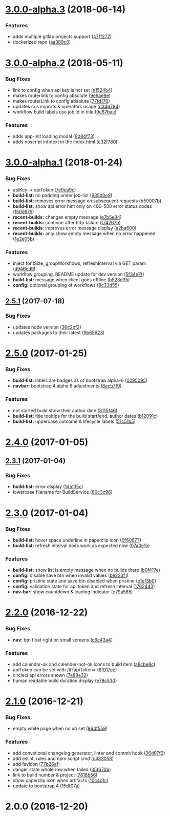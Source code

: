 <a name="3.0.0-alpha.3"></a>
# [3.0.0-alpha.3](https://github.com/ephigenia/circleboard2/compare/v3.0.0-alpha.2...v3.0.0-alpha.3) (2018-06-14)


### Features

* adds multiple gitlab projects support ([471f277](https://github.com/ephigenia/circleboard2/commit/471f277))
* dockerized repo ([aa389c0](https://github.com/ephigenia/circleboard2/commit/aa389c0))



<a name="3.0.0-alpha.2"></a>
# [3.0.0-alpha.2](https://github.com/ephigenia/circleboard2/compare/v3.0.0-alpha.1...v3.0.0-alpha.2) (2018-05-11)


### Bug Fixes

* link to config when api key is not set ([e1524b4](https://github.com/ephigenia/circleboard2/commit/e1524b4))
* makes routerlink to config absolute ([9e9ae9e](https://github.com/ephigenia/circleboard2/commit/9e9ae9e))
* makes routerLink to config absolute ([77fd176](https://github.com/ephigenia/circleboard2/commit/77fd176))
* updates rxjs imports & operators usage ([d346784](https://github.com/ephigenia/circleboard2/commit/d346784))
* workflow build labels use job id in title ([9e67bae](https://github.com/ephigenia/circleboard2/commit/9e67bae))


### Features

* adds app-init loading modal ([8d84f73](https://github.com/ephigenia/circleboard2/commit/8d84f73))
* adds noscript infotext in the index.html ([e32f780](https://github.com/ephigenia/circleboard2/commit/e32f780))



<a name="3.0.0-alpha.1"></a>
# [3.0.0-alpha.1](https://github.com/ephigenia/circleboard2/compare/v2.5.1...v3.0.0-alpha.1) (2018-01-24)


### Bug Fixes

* apiKey -> apiToken ([7e9ea9c](https://github.com/ephigenia/circleboard2/commit/7e9ea9c))
* **build-list:** no padding under job-list ([985d0e9](https://github.com/ephigenia/circleboard2/commit/985d0e9))
* **build-list:** removes error message on subsequent requests ([b59007b](https://github.com/ephigenia/circleboard2/commit/b59007b))
* **build-list:** show api error hint only on 400-500 error status codes ([f50d975](https://github.com/ephigenia/circleboard2/commit/f50d975))
* **recent-builds:** changes empty message ([e7b5e84](https://github.com/ephigenia/circleboard2/commit/e7b5e84))
* **recent-builds:** continue after http failure ([f74267b](https://github.com/ephigenia/circleboard2/commit/f74267b))
* **recent-builds:** improves error message display ([a2ba600](https://github.com/ephigenia/circleboard2/commit/a2ba600))
* **recent-builds:** only show empty message when no error happened ([1e2e05b](https://github.com/ephigenia/circleboard2/commit/1e2e05b))


### Features

* inject fontSize, groupWorkflows, refreshInterval via GET param ([d946cd9](https://github.com/ephigenia/circleboard2/commit/d946cd9))
* workflow grouping, README update for dev version ([5f34e7f](https://github.com/ephigenia/circleboard2/commit/5f34e7f))
* **build-list:** message when client goes offline ([b523d35](https://github.com/ephigenia/circleboard2/commit/b523d35))
* **config:** optional grouping of workflows ([8c33d55](https://github.com/ephigenia/circleboard2/commit/8c33d55))



<a name="2.5.1"></a>
## [2.5.1](https://github.com/ephigenia/circleboard2/compare/v2.5.0...v2.5.1) (2017-07-18)


### Bug Fixes

* updates node version ([36c2bf2](https://github.com/ephigenia/circleboard2/commit/36c2bf2))
* updates packages to their latest ([9b65623](https://github.com/ephigenia/circleboard2/commit/9b65623))



<a name="2.5.0"></a>
# [2.5.0](https://github.com/ephigenia/circleboard2/compare/v2.4.0...v2.5.0) (2017-01-25)


### Bug Fixes

* **build-list:** labels are badges as of bootstrap alpha-6 ([0295095](https://github.com/ephigenia/circleboard2/commit/0295095))
* **navbar:** bootstrap 4 alpha 6 adjustments ([8ecb7f9](https://github.com/ephigenia/circleboard2/commit/8ecb7f9))


### Features

* not started build show their author date ([8115146](https://github.com/ephigenia/circleboard2/commit/8115146))
* **build-list:** title tooltips for the build start/end, author dates ([b12091c](https://github.com/ephigenia/circleboard2/commit/b12091c))
* **build-list:** uppercase outcome & lifecycle labels ([51c51b5](https://github.com/ephigenia/circleboard2/commit/51c51b5))



<a name="2.4.0"></a>
# [2.4.0](https://github.com/ephigenia/circleboard2/compare/v2.3.1...v2.4.0) (2017-01-05)



<a name="2.3.1"></a>
## [2.3.1](https://github.com/ephigenia/circleboard2/compare/v2.3.0...v2.3.1) (2017-01-04)


### Bug Fixes

* **build-list:** error display ([1da135c](https://github.com/ephigenia/circleboard2/commit/1da135c))
* lowercase filename for BuildService ([60c3c96](https://github.com/ephigenia/circleboard2/commit/60c3c96))



<a name="2.3.0"></a>
# [2.3.0](https://github.com/ephigenia/circleboard2/compare/v2.2.0...v2.3.0) (2017-01-04)


### Bug Fixes

* **build-list:** hover space underline in paperclip icon ([0f60877](https://github.com/ephigenia/circleboard2/commit/0f60877))
* **build-list:** refresh interval does work as expected now ([07a0e1e](https://github.com/ephigenia/circleboard2/commit/07a0e1e))


### Features

* **build-list:** show list is empty message when no builds there ([b0f417e](https://github.com/ephigenia/circleboard2/commit/b0f417e))
* **config:** disable save btn when invalid values ([be223f1](https://github.com/ephigenia/circleboard2/commit/be223f1))
* **config:** pristine state and save btn disabled when pristine ([b1ef3b0](https://github.com/ephigenia/circleboard2/commit/b1ef3b0))
* **config:** validation state for api token and refresh interval ([1762440](https://github.com/ephigenia/circleboard2/commit/1762440))
* **nav-bar:** show countdown & loading indicator ([e79a565](https://github.com/ephigenia/circleboard2/commit/e79a565))



<a name="2.2.0"></a>
# [2.2.0](https://github.com/ephigenia/circleboard2/compare/v2.1.0...v2.2.0) (2016-12-22)


### Bug Fixes

* **nav:** btn float right on small screens ([c6c43a4](https://github.com/ephigenia/circleboard2/commit/c6c43a4))


### Features

* add calendar-ok and calender-not-ok icons to build item ([a8cbe8c](https://github.com/ephigenia/circleboard2/commit/a8cbe8c))
* apiToken can be set with /#?apiToken=<value> ([6f917ee](https://github.com/ephigenia/circleboard2/commit/6f917ee))
* circleci api errors shown ([7a89e32](https://github.com/ephigenia/circleboard2/commit/7a89e32))
* human readable build duration display ([e78c530](https://github.com/ephigenia/circleboard2/commit/e78c530))



<a name="2.1.0"></a>
# [2.1.0](https://github.com/ephigenia/circleboard2/compare/v2.0.0...v2.1.0) (2016-12-21)


### Bug Fixes

* empty white page when no uri set ([964f559](https://github.com/ephigenia/circleboard2/commit/964f559))


### Features

* add convetional changelog generator, linter and commit hook ([36d07f2](https://github.com/ephigenia/circleboard2/commit/36d07f2))
* add eslint, rules and npm script cmd ([c483058](https://github.com/ephigenia/circleboard2/commit/c483058))
* add favicon ([77b26af](https://github.com/ephigenia/circleboard2/commit/77b26af))
* danger state whole row when failed ([35f670b](https://github.com/ephigenia/circleboard2/commit/35f670b))
* link to build number & project ([7818b56](https://github.com/ephigenia/circleboard2/commit/7818b56))
* show paperclip icon when artifacts ([10c4dfc](https://github.com/ephigenia/circleboard2/commit/10c4dfc))
* update to bootstrap 4 ([15df07a](https://github.com/ephigenia/circleboard2/commit/15df07a))



<a name="2.0.0"></a>
# 2.0.0 (2016-12-20)



